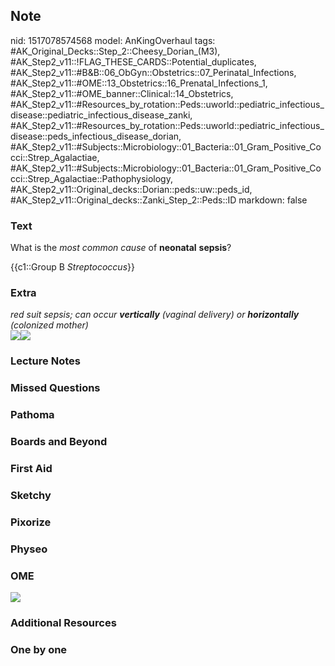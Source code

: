 ## Note
nid: 1517078574568
model: AnKingOverhaul
tags: #AK_Original_Decks::Step_2::Cheesy_Dorian_(M3), #AK_Step2_v11::!FLAG_THESE_CARDS::Potential_duplicates, #AK_Step2_v11::#B&B::06_ObGyn::Obstetrics::07_Perinatal_Infections, #AK_Step2_v11::#OME::13_Obstetrics::16_Prenatal_Infections_1, #AK_Step2_v11::#OME_banner::Clinical::14_Obstetrics, #AK_Step2_v11::#Resources_by_rotation::Peds::uworld::pediatric_infectious_disease::pediatric_infectious_disease_zanki, #AK_Step2_v11::#Resources_by_rotation::Peds::uworld::pediatric_infectious_disease::peds_infectious_disease_dorian, #AK_Step2_v11::#Subjects::Microbiology::01_Bacteria::01_Gram_Positive_Cocci::Strep_Agalactiae, #AK_Step2_v11::#Subjects::Microbiology::01_Bacteria::01_Gram_Positive_Cocci::Strep_Agalactiae::Pathophysiology, #AK_Step2_v11::Original_decks::Dorian::peds::uw::peds_id, #AK_Step2_v11::Original_decks::Zanki_Step_2::Peds::ID
markdown: false

### Text
What is the <i>most common cause</i> of <b>neonatal</b>
<b>sepsis</b>?
<div>
  {{c1::Group B <i>Streptococcus</i>}}
</div>

### Extra
<div>
  <i>red suit sepsis; can occur <b>vertically</b> (vaginal
  delivery) or <b>horizontally</b> (colonized mother)</i>
</div><img src=
"Screen%20Shot%202017-01-19%20at%209.10.29%20PM.jpg"><img src=
"sheet%20(4).png">

### Lecture Notes


### Missed Questions


### Pathoma


### Boards and Beyond


### First Aid


### Sketchy


### Pixorize


### Physeo


### OME
<div class="ome-widget">
  <a href=
  "https://onlinemeded.org/spa/obstetrics?ref=anki"><img src=
  "_OME_AnkiFlashcards_Topic_5.png"></a>
</div>

### Additional Resources


### One by one

